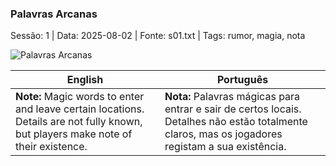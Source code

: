 ﻿### Palavras Arcanas

Sessão: 1 | Data: 2025-08-02 | Fonte: s01.txt | Tags: rumor, magia, nota

![Palavras Arcanas](assets/rumor/rumor_blank.png)

| English | Português |
|---------|-----------|
| **Note:** Magic words to enter and leave certain locations. Details are not fully known, but players make note of their existence. | **Nota:** Palavras mágicas para entrar e sair de certos locais. Detalhes não estão totalmente claros, mas os jogadores registam a sua existência. |



















